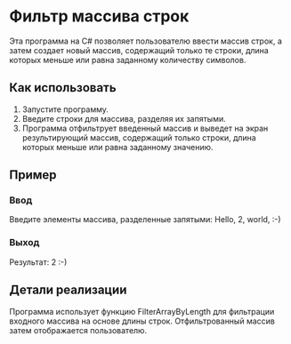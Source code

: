 # Фильтр массива строк

Эта программа на C# позволяет пользователю ввести массив строк, а затем создает новый массив, содержащий только те строки, длина которых меньше или равна заданному количеству символов.

## Как использовать

1. Запустите программу.
2. Введите строки для массива, разделяя их запятыми.
3. Программа отфильтрует введенный массив и выведет на экран результирующий массив, содержащий только строки, длина которых меньше или равна заданному значению.

## Пример

### Ввод

Введите элементы массива, разделенные запятыми:
Hello, 2, world, :-)

### Выход

Результат:
2 :-)

## Детали реализации

Программа использует функцию FilterArrayByLength для фильтрации входного массива на основе длины строк. Отфильтрованный массив затем отображается пользователю.